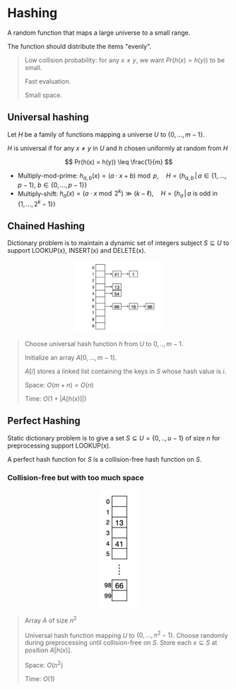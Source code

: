 # Hashing

A random function that maps a large universe to a small range.

The function should distribute the items "evenly".

> Low collision probability: for any $x≠y$, we want $Pr(h(x) = h(y))$ to be small.
> 
> Fast evaluation.
> 
> Small space.

## Universal hashing

Let $H$ be a family of functions mapping a universe $U$ to $\{0, ..., m-1\}$.

$H$ is universal if for any $x ≠ y$ in $U$ and $h$ chosen uniformly at random from $H$

$$
Pr(h(x) = h(y)) \leq \frac{1}{m}
$$

* Multiply-mod-prime: $h_{a,b}(x) = (a \cdot x + b) \bmod p ,\quad H = \left\{ h_{a,b} \,\middle|\, a \in \{1, \dots, p - 1\},\ b \in \{0, \dots, p - 1\} \right\}$
* Multiply-shift: $h_a(x) = (a \cdot x \bmod 2^k) \gg (k - \ell), \quad H = \left\{ h_a \,\middle|\, a \text{ is odd in } \{1, \dots, 2^k - 1\} \right\}$

## Chained Hashing 

Dictionary problem is to maintain a dynamic set of integers subject $S \subseteq U$ to support LOOKUP(x), INSERT(x) and DELETE(x).

<p align="center"><img src=".data/hashing_chained.png" alt="pic" width="40%" /></p>

> Choose universal hash function $h$ from $U$ to ${0, ..,m-1}$.
> 
> Initialize an array $A[0, ..., m-1]$.
> 
> $A[i]$ stores a linked list containing the keys in $S$ whose hash value is $i$.
>
> Space: $O(m + n) = O(n)$
> 
> Time: $O(1 + |A[h(x)]|)$
>

## Perfect Hashing

Static dictionary problem is to give a set $S \subseteq U = \{0,..,u-1\}$ of size $n$ for preprocessing support LOOKUP(x).

A perfect hash function for $S$ is a collision-free hash function on $S$.

### Collision-free but with too much space

<p align="center"><img src=".data/hashing_perfect_solution1.png" alt="pic" height="25%" /></p>

> Array $A$ of size $n^2$
> 
> Universal hash function mapping $U$ to $\{0, ..., n^2-1\}$. Choose randomly during preprocessing until collision-free on $S$. Store each $x \subseteq S$ at position $A[h(x)]$.
>
> Space: $O(n^2)$
>
> Time: $O(1)$
